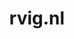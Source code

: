 ---
layout: post
title:  "rvig.nl"
internal_url:  "/dutchgov/rvig.nl.html"
subdomains_count: 25
all_subdomains_count: 60
urls_count: 15
ssl_rank: 0
http_rank: 63.933333333333
url_link: /data/rvig.nl/urls.txt
all_subdomains_link: /data/rvig.nl/all_subdomains.txt
subdomains_link: /data/rvig.nl/subdomains.txt
categories: dutchgov
---